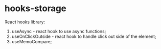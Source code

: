# hooks-storage
React hooks library:
1. useAsync - react hook to use async functions;
2. useOnClickOutside - react hook to handle click out side of the element;
3. useMemoCompare;
